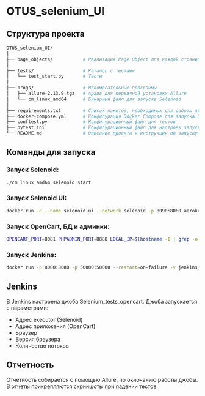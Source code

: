 # OTUS_selenium_UI

## Структура проекта

```bash
OTUS_selenium_UI/
│
├── page_objects/           # Реализация Page Object для каждой страницы
│
├── tests/                  # Каталог с тестами
│   └── test_start.py       # Тесты
│
├── progs/                  # Вспомогательные программы
│   ├── allure-2.13.9.tgz   # Архив для первичной установки Allure
│   └── cm_linux_amd64      # Бинарный файл для запуска Selenoid
│
├── requirements.txt        # Список пакетов, необходимых для работы проекта
├── docker-compose.yml      # Конфигурация Docker Compose для запуска OpenCart, БД и админки
├── conftest.py             # Конфигурационный файл для тестов
├── pytest.ini              # Конфигурационный файл для настроек запуска тестов
└── README.md               # Описание проекта и инструкции по запуску
```

## Команды для запуска
### Запуск Selenoid:
```bash
./cm_linux_amd64 selenoid start
```

### Запуск Selenoid UI:
```bash
docker run -d --name selenoid-ui --network selenoid -p 8090:8080 aerokube/selenoid-ui:1.10.11 --selenoid-uri http://selenoid:4444
```

### Запуск OpenCart, БД и админки:
```bash
OPENCART_PORT=8081 PHPADMIN_PORT=8888 LOCAL_IP=$(hostname -I | grep -o "^[0-9.]*") docker compose up
```
### Запуск Jenkins:
```bash
docker run -p 8080:8080 -p 50000:50000 --restart=on-failure -v jenkins_home:/var/jenkins_home jenkins/jenkins:lts-jdk21
```

## Jenkins
В Jenkins настроена джоба Selenium_tests_opencart. Джоба запускается с параметрами:

- Адрес executor (Selenoid)
- Адрес приложения (OpenCart)
- Браузер
- Версия браузера
- Количество потоков

## Отчетность
Отчетность собирается с помощью Allure, по окночанию работы джобы. В отчеты прикрепляются скриншоты при падении тестов.

